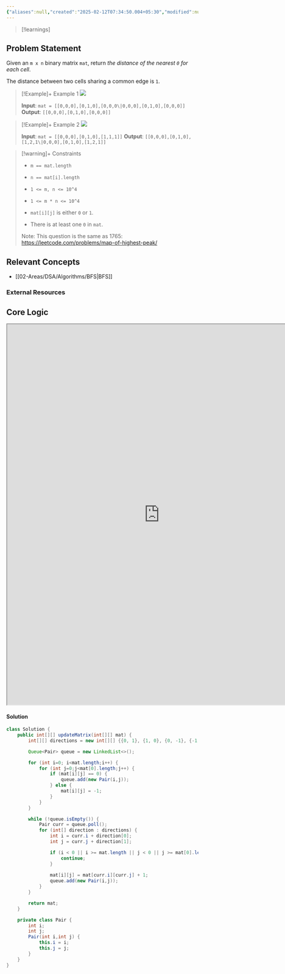 ```yaml
---
{"aliases":null,"created":"2025-02-12T07:34:50.004+05:30","modified":null,"completed":true,"redo":false,"Perfect":false,"publish":true,"Description":null,"leetcode-index":542,"link":"https://leetcode.com/problems/01-matrix","difficulty":"Medium","tags":["leetcode/array","leetcode/dynamic-programming","leetcode/breadth-first-search","leetcode/matrix","programming/practice"],"date created":"2025-02-12T07:34","date modified":"2025-02-12T07:51","Learnt-Something-New":true,"PassFrontmatter":true,"updated":"2025-02-12T07:51:37.592+05:30"}
---
```



> [!learnings]
## Problem Statement

Given an `m x n` binary matrix `mat`, return *the distance of the nearest *`0`* for each cell*.

The distance between two cells sharing a common edge is `1`.

 

>[!Example]+ Example 1
>![](https://assets.leetcode.com/uploads/2021/04/24/01-1-grid.jpg)
>
>**Input**: `mat = [[0,0,0],[0,1,0],[0,0,0\|0,0,0],[0,1,0],[0,0,0]]`
>**Output**: `[[0,0,0],[0,1,0],[0,0,0]]
`

>[!Example]+ Example 2
>![](https://assets.leetcode.com/uploads/2021/04/24/01-2-grid.jpg)
>
>**Input**: `mat = [[0,0,0],[0,1,0],[1,1,1]]`
>**Output**: `[[0,0,0],[0,1,0],[1,2,1\|0,0,0],[0,1,0],[1,2,1]]
`

>[!warning]+ Constraints
>- `m == mat.length`
>
>- `n == mat[i].length`
>
>- `1 <= m, n <= 10^4`
>
>- `1 <= m * n <= 10^4`
>
>- `mat[i][j]` is either `0` or `1`.
>
>- There is at least one `0` in `mat`.
>
>
>
>
>
>
>
>
>Note: This question is the same as 1765: <a href="https://leetcode.com/problems/map-of-highest-peak/description/" target="_blank">https://leetcode.com/problems/map-of-highest-peak/</a>

## Relevant Concepts
- [[02-Areas/DSA/Algorithms/BFS\|BFS]]

### External Resources

## Core Logic
<iframe width="800" height="1000" src="https://www.nebo.app/app/page/8a513dee-66b8-47fe-ada5-2810ddf9b70a"></iframe>

#### Solution
```Java
class Solution {
    public int[][] updateMatrix(int[][] mat) {
        int[][] directions = new int[][] {{0, 1}, {1, 0}, {0, -1}, {-1, 0}};

        Queue<Pair> queue = new LinkedList<>();

        for (int i=0; i<mat.length;i++) {
            for (int j=0;j<mat[0].length;j++) {
                if (mat[i][j] == 0) {
                    queue.add(new Pair(i,j));
                } else {
                    mat[i][j] = -1;
                }
            }
        }

        while (!queue.isEmpty()) {
            Pair curr = queue.poll();
            for (int[] direction : directions) {
                int i = curr.i + direction[0];
                int j = curr.j + direction[1];

                if (i < 0 || i >= mat.length || j < 0 || j >= mat[0].length || mat[i][j] != -1) {
                    continue;
                }
                
                mat[i][j] = mat[curr.i][curr.j] + 1;
                queue.add(new Pair(i,j));
            }
        }

        return mat;
    }

    private class Pair {
        int i; 
        int j;
        Pair(int i,int j) {
            this.i = i;
            this.j = j;
        }
    }
}
```
